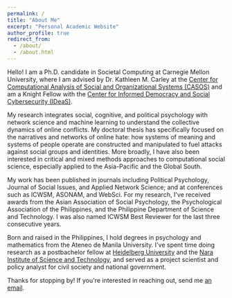 ```yaml
---
permalink: /
title: "About Me"
excerpt: "Personal Academic Website"
author_profile: true
redirect_from: 
  - /about/
  - /about.html
---
```


Hello! I am a Ph.D. candidate in Societal Computing at Carnegie Mellon University, where I am advised by Dr. Kathleen M. Carley at the <a href = "https://www.cmu.edu/casos-center" target = "_blank">Center for Computational Analysis of Social and Organizational Systems (CASOS)</a> and am a Knight Fellow with the <a href = "https://www.cmu.edu/ideas-social-cybersecurity/index.html" target = "_blank">Center for Informed Democracy and Social Cybersecurity (IDeaS)</a>.

My research integrates social, cognitive, and political psychology with network science and machine learning to understand the collective dynamics of online conflicts. My doctoral thesis has specifically focused on the narratives and networks of online hate: how systems of meaning and systems of people operate are constructed and manipulated to fuel attacks against social groups and identities. More broadly, I have also been interested in critical and mixed methods approaches to computational social science, especially applied to the Asia-Pacific and the Global South. 

My work has been published in journals including Political Psychology, Journal of Social Issues, and Applied Network Science; and at conferences such as ICWSM, ASONAM, and WebSci. For my research, I've received awards from the Asian Association of Social Psychology, the Psychological Association of the Philippines, and the Philippine Department of Science and Technology. I was also named ICWSM Best Reviewer for the last three consecutive years.

Born and raised in the Philippines, I hold degrees in psychology and mathematics from the Ateneo de Manila University. I've spent time doing research as a postbachelor fellow at <a href = "https://www.cl.uni-heidelberg.de/statnlpgroup/members/" target = "_blank">Heidelberg University</a> and the <a href = "https://isw3.naist.jp/Research/cs-ubi-en.html" target = "_blank">Nara Institute of Science and Technology</a>, and served as a project scientist and policy analyst for civil society and national government. 

Thanks for stopping by! If you're interested in reaching out, send me <a href = "mailto:juyheng@cs.cmu.edu" target = "_blank">an email</a>.
